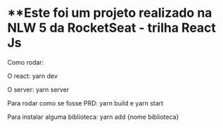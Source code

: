# **Este foi um projeto realizado na NLW 5 da RocketSeat - trilha React Js 

Como rodar:

O react: yarn dev

O server: yarn server

Para rodar como se fosse PRD: yarn build  e yarn start

Para instalar alguma biblioteca: yarn add {nome biblioteca}
